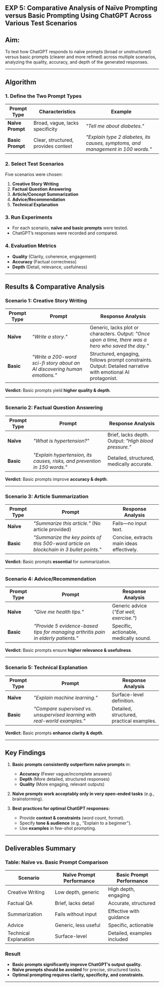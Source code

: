 

## EXP 5: Comparative Analysis of Naïve Prompting versus Basic Prompting Using ChatGPT Across Various Test Scenarios
## Aim: 
   To test how ChatGPT responds to naïve prompts (broad or unstructured) versus basic prompts (clearer and more refined) across multiple scenarios, analyzing the quality, accuracy, and depth of the generated responses.

---

## **Algorithm**  

### **1. Define the Two Prompt Types**  
| **Prompt Type** | **Characteristics** | **Example** |  
|----------------|-------------------|------------|  
| **Naïve Prompt** | Broad, vague, lacks specificity | *"Tell me about diabetes."* |  
| **Basic Prompt** | Clear, structured, provides context | *"Explain type 2 diabetes, its causes, symptoms, and management in 100 words."* |  

### **2. Select Test Scenarios**  
Five scenarios were chosen:  
1. **Creative Story Writing**  
2. **Factual Question Answering**  
3. **Article/Concept Summarization**  
4. **Advice/Recommendation**  
5. **Technical Explanation**  

### **3. Run Experiments**  
- For each scenario, **naïve and basic prompts** were tested.  
- ChatGPT’s responses were recorded and compared.  

### **4. Evaluation Metrics**  
- **Quality** (Clarity, coherence, engagement)  
- **Accuracy** (Factual correctness)  
- **Depth** (Detail, relevance, usefulness)  

---

## **Results & Comparative Analysis**  

### **Scenario 1: Creative Story Writing**  
| **Prompt Type** | **Prompt** | **Response Analysis** |  
|----------------|-----------|----------------------|  
| **Naïve** | *"Write a story."* | Generic, lacks plot or characters. Output: *"Once upon a time, there was a hero who saved the day."* |  
| **Basic** | *"Write a 200-word sci-fi story about an AI discovering human emotions."* | Structured, engaging, follows prompt constraints. Output: Detailed narrative with emotional AI protagonist. |  

**Verdict:** Basic prompts yield **higher quality & depth**.  

---

### **Scenario 2: Factual Question Answering**  
| **Prompt Type** | **Prompt** | **Response Analysis** |  
|----------------|-----------|----------------------|  
| **Naïve** | *"What is hypertension?"* | Brief, lacks depth. Output: *"High blood pressure."* |  
| **Basic** | *"Explain hypertension, its causes, risks, and prevention in 150 words."* | Detailed, structured, medically accurate. |  

**Verdict:** Basic prompts improve **accuracy & depth**.  

---

### **Scenario 3: Article Summarization**  
| **Prompt Type** | **Prompt** | **Response Analysis** |  
|----------------|-----------|----------------------|  
| **Naïve** | *"Summarize this article."* (No article provided) | Fails—no input text. |  
| **Basic** | *"Summarize the key points of this 500-word article on blockchain in 3 bullet points."* | Concise, extracts main ideas effectively. |  

**Verdict:** Basic prompts **essential** for summarization.  

---

### **Scenario 4: Advice/Recommendation**  
| **Prompt Type** | **Prompt** | **Response Analysis** |  
|----------------|-----------|----------------------|  
| **Naïve** | *"Give me health tips."* | Generic advice (*"Eat well, exercise."*) |  
| **Basic** | *"Provide 5 evidence-based tips for managing arthritis pain in elderly patients."* | Specific, actionable, medically sound. |  

**Verdict:** Basic prompts ensure **higher relevance & usefulness**.  

---

### **Scenario 5: Technical Explanation**  
| **Prompt Type** | **Prompt** | **Response Analysis** |  
|----------------|-----------|----------------------|  
| **Naïve** | *"Explain machine learning."* | Surface-level definition. |  
| **Basic** | *"Compare supervised vs. unsupervised learning with real-world examples."* | Detailed, structured, practical examples. |  

**Verdict:** Basic prompts **enhance clarity & depth**.  

---

## **Key Findings**  

1. **Basic prompts consistently outperform naïve prompts** in:  
   - **Accuracy** (Fewer vague/incomplete answers)  
   - **Depth** (More detailed, structured responses)  
   - **Quality** (More engaging, relevant outputs)  

2. **Naïve prompts work acceptably only in very open-ended tasks** (e.g., brainstorming).  

3. **Best practices for optimal ChatGPT responses:**  
   - Provide **context & constraints** (word count, format).  
   - Specify **tone & audience** (e.g., "Explain to a beginner").  
   - Use **examples** in few-shot prompting.  

---

## **Deliverables Summary**  

### **Table: Naïve vs. Basic Prompt Comparison**  
| **Scenario** | **Naïve Prompt Performance** | **Basic Prompt Performance** |  
|-------------|----------------------------|----------------------------|  
| Creative Writing | Low depth, generic | High depth, engaging |  
| Factual QA | Brief, lacks detail | Accurate, structured |  
| Summarization | Fails without input | Effective with guidance |  
| Advice | Generic, less useful | Specific, actionable |  
| Technical Explanation | Surface-level | Detailed, examples included |  

### Result 
- **Basic prompts significantly improve ChatGPT’s output quality.**  
- **Naïve prompts should be avoided** for precise, structured tasks.  
- **Optimal prompting requires clarity, specificity, and constraints.**  

---  
